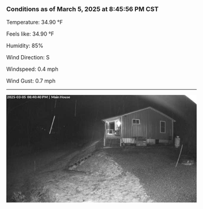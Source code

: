 ### Conditions as of March 5, 2025 at 8:45:56 PM CST 

Temperature: 34.90 &deg;F

Feels like: 34.90 &deg;F

Humidity: 85%

Wind Direction: S

Windspeed: 0.4 mph

Wind Gust: 0.7 mph

---

<img src="./images/latest.jpeg"/>

